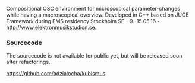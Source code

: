 Compositional OSC environment for microscopical parameter-changes while having a macroscopical overview. Developed in C++ based on JUCE Framework during EMS residency Stockholm SE - 9.-15.05.16 - http://www.elektronmusikstudion.se.

### Sourcecode

The sourcecode is not available for public yet, but will be released soon after refactorings.

https://github.com/adzialocha/kubismus
